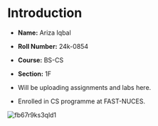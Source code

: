 # Introduction


- **Name:** Ariza Iqbal 
- **Roll Number:** 24k-0854 
- **Course:** BS-CS
- **Section:** 1F


- Will be uploading assignments and labs here.
- Enrolled in CS programme at FAST-NUCES.
  

   

![fb67r9ks3qld1](https://github.com/user-attachments/assets/644fb233-8a3c-48c3-b19b-51b9e3524c62)

